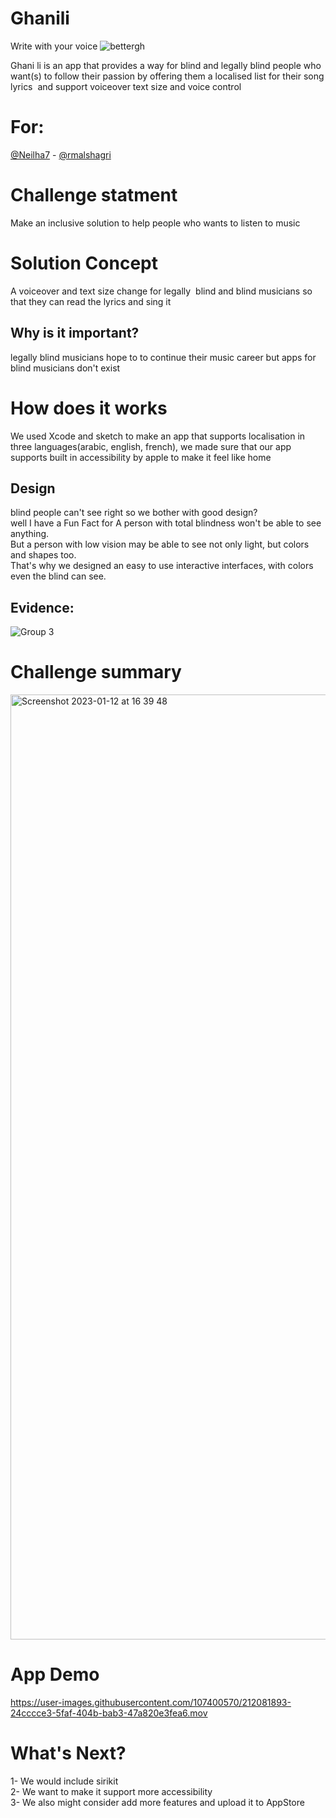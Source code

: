 # Ghanili

Write with your voice 
![bettergh](https://user-images.githubusercontent.com/107400570/212088692-c123ff6c-22c0-4b3d-8e02-ee6e5a789ffe.png)


Ghani li is an app that provides a way for blind and legally blind people who want(s) to follow their passion by offering them a localised list for their song lyrics  and support voiceover text size and voice control

# For:
[@Neilha7](https://github.com/Neilah7) - [@rmalshagri](https://github.com/rmalshagri)



# Challenge statment 

Make an inclusive solution to help people who wants to listen to music


# Solution Concept

A voiceover and text size change for legally 
blind and blind musicians so that they can read the lyrics and sing it 

## Why is it important?

legally blind musicians hope to to continue their music career but apps for blind musicians don't exist  



# How does it works
We used Xcode and sketch to make an app that supports localisation in three languages(arabic, english, french), we made sure that our app supports built in accessibility by apple to make it feel like home


## Design 
blind people can't see right so we bother with good design? <br />
well I have a Fun Fact for A person with total blindness won't be able to see anything. <br />
But a person with low vision may be able to see not only light, but colors and shapes too. <br />
That's why we designed an easy to use interactive interfaces, with colors even the blind can see.

## Evidence:
![Group 3](https://user-images.githubusercontent.com/107400570/212095079-a911d0cf-8839-4596-8f26-9faf363931d1.png)


# Challenge summary 


<img width="1512" alt="Screenshot 2023-01-12 at 16 39 48" src="https://user-images.githubusercontent.com/107400570/212081662-cfb6d48c-d4a6-4646-8ea1-b2d912c3e6ec.png">

# App Demo 
https://user-images.githubusercontent.com/107400570/212081893-24cccce3-5faf-404b-bab3-47a820e3fea6.mov

# What's Next?

1- We would include sirikit <br />
2- We want to make it support more accessibility <br /> 
3- We also might consider add more features and upload it to AppStore 
